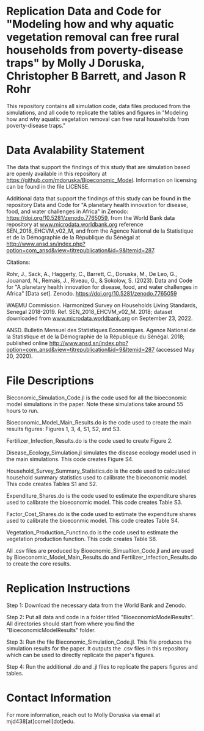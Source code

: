# Replication Data and Code for "Modeling how and why aquatic vegetation removal can free rural households from poverty-disease traps" by Molly J Doruska, Christopher B Barrett, and Jason R Rohr

This repository contains all simulation code, data files produced from the simulations, and all code to replicate the tables and figures in "Modeling how and why aquatic vegetation removal can free rural households from poverty-disease traps." 

# Data Avalability Statement 

The data that support the findings of this study that are simulation based are openly available in this repository at https://github.com/mdoruska/Bioeconomic_Model. Information on licensing can be found in the file LICENSE. 

Additional data that support the findings of this study can be found in the repository Data and Code for "A planetary health innovation for disease, food, and water challenges in Africa" in Zenodo: https://doi.org/10.5281/zenodo.7765059, from the World Bank data repository at www.microdata.worldbank.org reference SEN_2018_EHCVM_v02_M, and from the Agence National de la Statistique et de la Démographie de la République du Sénégal at http://www.ansd.sn/index.php?option=com_ansd&view=titrepublication&id=9&Itemid=287. 

Citations: 

Rohr, J., Sack, A., Haggerty, C., Barrett, C., Doruska, M., De Leo, G., Jouanard, N., Remais, J., Riveau, G., & Sokolow, S. (2023). Data and Code for "A planetary health innovation for disease, food, and water challenges in Africa" [Data set]. Zenodo. https://doi.org/10.5281/zenodo.7765059

WAEMU Commission. Harmonized Survey on Households Living Standards, Senegal 2018-2019. Ref. SEN_2018_EHCVM_v02_M. 2018; dataset downloaded from www.microdata.worldbank.org on September 23, 2022.

ANSD. Bulletin Mensuel des Statistiques Economiques. Agence National de la Statistique et de la Démographie de la République du Sénégal. 2018; published online http://www.ansd.sn/index.php?option=com_ansd&view=titrepublication&id=9&Itemid=287 (accessed May 20, 2020).

# File Descriptions 

Bieconomic_Simulation_Code.jl is the code used for all the bioeconomic model simulations in the paper. Note these simulations take around 55 hours to run.  

Bioeconomic_Model_Main_Results.do is the code used to create the main results figures: Figures 1, 3, 4, S1, S2, and S3. 

Fertilizer_Infection_Results.do is the code used to create Figure 2. 

Disease_Ecology_Simulation.jl simulates the disease ecology model used in the main simulations. This code creates Figure S4. 

Household_Survey_Summary_Statistics.do is the code used to calculated household summary statistics used to calibrate the bioeconomic model. This code creates Tables S1 and S2. 

Expenditure_Shares.do is the code used to estimate the expenditure shares used to calibrate the bioeconomic model. This code creates Table S3. 

Factor_Cost_Shares.do is the code used to estimate the expenditure shares used to calibrate the bioeconmic model. This code creates Table S4. 

Vegetation_Production_Functino.do is the code used to estimate the vegetation production function. This code creates Table S8. 

All .csv files are produced by Bioecnomic_Simualtion_Code.jl and are used by Bioeconomic_Model_Main_Results.do and Fertilizer_Infection_Results.do to create the core results. 

# Replication Instructions 

Step 1: Download the necessary data from the World Bank and Zenodo. 

Step 2: Put all data and code in a folder titled "BioeconomicModelResults". All directories should start from where you find the "BioeconomicModelResults" folder. 

Step 3: Run the file Bieconomic_Simulation_Code.jl. This file produces the simulation results for the paper. It outputs the .csv files in this repository which can be used to directly replicate the paper's figures. 

Step 4: Run the additional .do and .jl files to replicate the papers figures and tables. 

# Contact Information

For more information, reach out to Molly Doruska via email at mjd438[at]cornell[dot]edu. 




